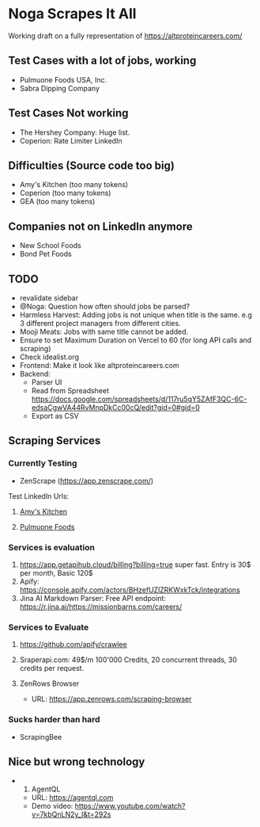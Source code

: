 # Noga Scrapes It All

Working draft on a fully representation of https://altproteincareers.com/

## Test Cases with a lot of jobs, working

- Pulmuone Foods USA, Inc.
- Sabra Dipping Company

## Test Cases Not working

- The Hershey Company: Huge list.
- Coperion: Rate Limiter LinkedIn

## Difficulties (Source code too big)

- Amy's Kitchen (too many tokens)
- Coperion (too many tokens)
- GEA (too many tokens)

## Companies not on LinkedIn anymore

- New School Foods
- Bond Pet Foods

## TODO

- revalidate sidebar
- @Noga: Question how often should jobs be parsed?
- Harmless Harvest: Adding jobs is not unique when title is the same. e.g 3 different project managers from different cities.
- Mooji Meats: Jobs with same title cannot be added.
- Ensure to set Maximum Duration on Vercel to 60 (for long API calls and scraping)
- Check idealist.org
- Frontend: Make it look like altproteincareers.com
- Backend:
  - Parser UI
  - Read from Spreadsheet https://docs.google.com/spreadsheets/d/117ru5qY5ZAfF3QC-6C-edsaCgwVA44RvMnpDkCc00cQ/edit?gid=0#gid=0
  - Export as CSV

## Scraping Services

### Currently Testing

- ZenScrape (https://app.zenscrape.com/)

Test LinkedIn Urls:

1. [Amy's Kitchen](https://www.linkedin.com/jobs/search/?currentJobId=4049677943&f_C=34358&geoId=92000000&origin=COMPANY_PAGE_JOBS_CLUSTER_EXPANSION&originToLandingJobPostings=4049677943%2C4052867861%2C4019409912%2C4049692986%2C4061912020%2C4057230090%2C4040091593%2C3994082416%2C4063306773)

2. [Pulmuone Foods](https://www.linkedin.com/jobs/search/?currentJobId=4054964044&f_C=1318584&geoId=92000000&origin=COMPANY_PAGE_JOBS_CLUSTER_EXPANSION&originToLandingJobPostings=4054964044%2C4040856705%2C4060223759%2C4040861611%2C4070140186%2C4065929319%2C4045539869%2C4065929258%2C4060225094)

### Services is evaluation

1. https://app.getapihub.cloud/billing?billing=true super fast. Entry is 30$ per month, Basic 120$
1. Apify: https://console.apify.com/actors/BHzefUZlZRKWxkTck/integrations
1. Jina AI Markdown Parser: Free API endpoint: https://r.jina.ai/https://missionbarns.com/careers/

### Services to Evaluate

1. https://github.com/apify/crawlee
2. Sraperapi.com: 49$/m 100'000 Credits, 20 concurrent threads, 30 credits per request.

3. ZenRows Browser
   - URL: https://app.zenrows.com/scraping-browser

### Sucks harder than hard

- ScrapingBee

## Nice but wrong technology

- 1. AgentQL
  - URL: https://agentql.com
  - Demo video: https://www.youtube.com/watch?v=7kbQnLN2y_I&t=292s
